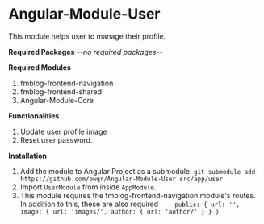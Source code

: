 # Angular-Module-User

This module helps user to manage their profile.

**Required Packages**
*--no required packages--*

**Required Modules**
1. fmblog-frontend-navigation
2. fmblog-frontend-shared
3. Angular-Module-Core

**Functionalities**
1. Update user profile image
2. Reset user password.

**Installation**
1. Add the module to Angular Project as a submodule. 
`git submodule add https://github.com/bwqr/Angular-Module-User src/app/user`
2. Import `UserModule` from inside `AppModule`.
3. This module requires the fmblog-frontend-navigation module's routes. In addition to this, these are also required
 `    public: {
      url: '',
      image: {
        url: 'images/',
        author: { url: 'author/' }
      }
    }`